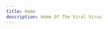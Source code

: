 ```yaml
---
title: Home
description: Home Of The Viral Virus
---
```

<!DOCTYPE HTML>
<html lang="en">

<head>
    <meta charset="utf-8">
    <link href="style.css" rel="stylesheet" type="text/css"/>
    <script
            src="https://code.jquery.com/jquery-3.3.1.min.js"
            integrity="sha256-FgpCb/KJQlLNfOu91ta32o/NMZxltwRo8QtmkMRdAu8="
            crossorigin="anonymous"></script>
</head>
<body>
    <div id='console'></div>
</body>

<script src='script.js' type='text/javascript'></script>
<script type='text/javascript'>
    Typer.speed = 3;
    Typer.file = 'kernel.txt';
    Typer.init();
</script>
</html>
